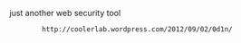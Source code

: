 just another web security tool

            http://coolerlab.wordpress.com/2012/09/02/0d1n/                                